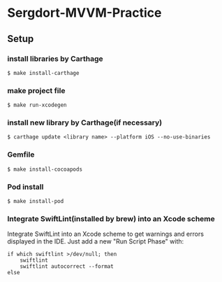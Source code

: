 # Sergdort-MVVM-Practice

## Setup
### install libraries by Carthage
```terminal
$ make install-carthage
```

### make project file
```terminal
$ make run-xcodegen
```

### install new library by Carthage(if necessary)
```terminal
$ carthage update <library name> --platform iOS --no-use-binaries
```

### Gemfile
```terminal
$ make install-cocoapods
```

### Pod install
```terminal
$ make install-pod
```

### Integrate SwiftLint(installed by brew) into an Xcode scheme
Integrate SwiftLint into an Xcode scheme to get warnings and errors displayed in the IDE. Just add a new "Run Script Phase" with:
```shell
if which swiftlint >/dev/null; then
    swiftlint
    swiftlint autocorrect --format
else
```


